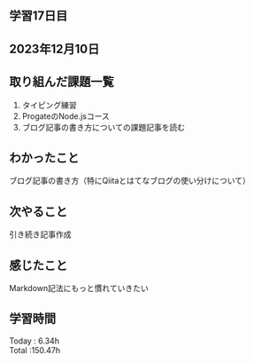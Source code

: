 ## 学習17日目
## 2023年12月10日
## 取り組んだ課題一覧
1. タイピング練習
1. ProgateのNode.jsコース
1. ブログ記事の書き方についての課題記事を読む
## わかったこと
ブログ記事の書き方（特にQiitaとはてなブログの使い分けについて）
## 次やること
引き続き記事作成
## 感じたこと
Markdown記法にもっと慣れていきたい
## 学習時間
 Today : 6.34h  
 Total :150.47h
